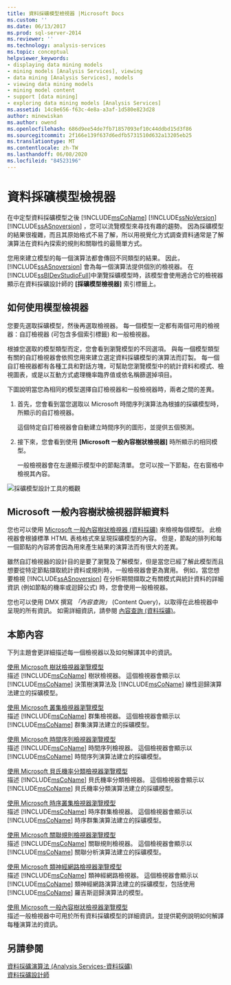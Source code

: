 ```yaml
---
title: 資料採礦模型檢視器 |Microsoft Docs
ms.custom: ''
ms.date: 06/13/2017
ms.prod: sql-server-2014
ms.reviewer: ''
ms.technology: analysis-services
ms.topic: conceptual
helpviewer_keywords:
- displaying data mining models
- mining models [Analysis Services], viewing
- data mining [Analysis Services], models
- viewing data mining models
- mining model content
- support [data mining]
- exploring data mining models [Analysis Services]
ms.assetid: 14c8e656-f63c-4e8a-a3af-1d580e823d28
author: minewiskan
ms.author: owend
ms.openlocfilehash: 686d9ee54de7fb71857093ef10c44ddbd15d3f86
ms.sourcegitcommit: 2f166e139f637d6edfb5731510d632a13205eb25
ms.translationtype: MT
ms.contentlocale: zh-TW
ms.lasthandoff: 06/08/2020
ms.locfileid: "84523196"
---
```

# <a name="data-mining-model-viewers"></a>資料採礦模型檢視器
  在中定型資料採礦模型之後 [!INCLUDE[msCoName](../../includes/msconame-md.md)] [!INCLUDE[ssNoVersion](../../includes/ssnoversion-md.md)] [!INCLUDE[ssASnoversion](../../includes/ssasnoversion-md.md)] ，您可以流覽模型來尋找有趣的趨勢。 因為採礦模型的結果很複雜，而且其原始格式不易了解，所以用視覺化方式調查資料通常是了解演算法在資料內探索的規則和關聯性的最簡單方式。  
  
 您用來建立模型的每一個演算法都會傳回不同類型的結果。 因此， [!INCLUDE[ssASnoversion](../../includes/ssasnoversion-md.md)] 會為每一個演算法提供個別的檢視器。 在 [!INCLUDE[ssBIDevStudioFull](../../includes/ssbidevstudiofull-md.md)]中瀏覽採礦模型時，該模型會使用適合它的檢視器顯示在資料採礦設計師的 **[採礦模型檢視器]** 索引標籤上。  
  
## <a name="how-to-use-the-model-viewers"></a>如何使用模型檢視器  
 您要先選取採礦模型，然後再選取檢視器。 每一個模型一定都有兩個可用的檢視器：自訂檢視器 (可包含多個索引標籤) 和一般檢視器。  
  
 根據您選取的模型類型而定，您會看到瀏覽模型的不同選項。 與每一個模型類型有關的自訂檢視器會依照您用來建立選定資料採礦模型的演算法而訂製。 每一個自訂檢視器都有各種工具和對話方塊，可幫助您瀏覽模型中的統計資料和模式、檢視圖表，或是以互動方式處理機率臨界值或依名稱篩選掉項目。  
  
 下圖說明當您為相同的模型選擇自訂檢視器和一般檢視器時，兩者之間的差異。  
  
1.  首先，您會看到當您選取以 Microsoft 時間序列演算法為根據的採礦模型時，所顯示的自訂檢視器。  
  
     這個特定自訂檢視器會自動建立時間序列的圖形，並提供五個預測。  
  
2.  接下來，您會看到使用 **[Microsoft 一般內容樹狀檢視器]** 時所顯示的相同模型。  
  
     一般檢視器會在左邊顯示模型中的節點清單。 您可以按一下節點，在右窗格中檢視其內容。  
  
 ![採礦模型設計工具的概觀](../media/generic-mining-model-tab1.gif "採礦模型設計工具的概觀")  
  
## <a name="more-about-the-microsoft-generic-content-tree-viewer"></a>Microsoft 一般內容樹狀檢視器詳細資料  
 您也可以使用 [Microsoft 一般內容樹狀檢視器 &#40;資料採礦&#41;](../microsoft-generic-content-tree-viewer-data-mining.md) 來檢視每個模型。 此檢視器會根據標準 HTML 表格格式來呈現採礦模型的內容。 但是，節點的排列和每一個節點的內容將會因為用來產生結果的演算法而有很大的差異。  
  
 雖然自訂檢視器的設計目的是要了瀏覽及了解模型，但是當您已經了解此模型而且想要從特定節點擷取統計資料或規則時，一般檢視器會更為實用。 例如，當您想要檢視 [!INCLUDE[ssASnoversion](../../includes/ssasnoversion-md.md)] 在分析期間擷取之有關模式與統計資料的詳細資訊 (例如節點的機率或迴歸公式) 時，您會使用一般檢視器。  
  
 您也可以使用 DMX 撰寫 *「內容查詢」* (Content Query)，以取得在此檢視器中呈現的所有資訊。 如需詳細資訊，請參閱 [內容查詢 &#40;資料採礦&#41;](content-queries-data-mining.md)。  
  
## <a name="in-this-section"></a>本節內容  
 下列主題會更詳細描述每一個檢視器以及如何解譯其中的資訊。  
  
 [使用 Microsoft 樹狀檢視器瀏覽模型](browse-a-model-using-the-microsoft-tree-viewer.md)  
 描述 [!INCLUDE[msCoName](../../includes/msconame-md.md)] 樹狀檢視器。 這個檢視器會顯示以 [!INCLUDE[msCoName](../../includes/msconame-md.md)] 決策樹演算法及 [!INCLUDE[msCoName](../../includes/msconame-md.md)] 線性迴歸演算法建立的採礦模型。  
  
 [使用 Microsoft 叢集檢視器瀏覽模型](browse-a-model-using-the-microsoft-cluster-viewer.md)  
 描述 [!INCLUDE[msCoName](../../includes/msconame-md.md)] 群集檢視器。 這個檢視器會顯示以 [!INCLUDE[msCoName](../../includes/msconame-md.md)] 群集演算法建立的採礦模型。  
  
 [使用 Microsoft 時間序列檢視器瀏覽模型](browse-a-model-using-the-microsoft-time-series-viewer.md)  
 描述 [!INCLUDE[msCoName](../../includes/msconame-md.md)] 時間序列檢視器。 這個檢視器會顯示以 [!INCLUDE[msCoName](../../includes/msconame-md.md)] 時間序列演算法建立的採礦模型。  
  
 [使用 Microsoft 貝氏機率分類檢視器瀏覽模型](browse-a-model-using-the-microsoft-naive-bayes-viewer.md)  
 描述 [!INCLUDE[msCoName](../../includes/msconame-md.md)] 貝氏機率分類檢視器。 這個檢視器會顯示以 [!INCLUDE[msCoName](../../includes/msconame-md.md)] 貝氏機率分類演算法建立的採礦模型。  
  
 [使用 Microsoft 時序叢集檢視器瀏覽模型](browse-a-model-using-the-microsoft-sequence-cluster-viewer.md)  
 描述 [!INCLUDE[msCoName](../../includes/msconame-md.md)] 時序群集檢視器。 這個檢視器會顯示以 [!INCLUDE[msCoName](../../includes/msconame-md.md)] 時序群集演算法建立的採礦模型。  
  
 [使用 Microsoft 關聯規則檢視器瀏覽模型](browse-a-model-using-the-microsoft-association-rules-viewer.md)  
 描述 [!INCLUDE[msCoName](../../includes/msconame-md.md)] 關聯規則檢視器。 這個檢視器會顯示以 [!INCLUDE[msCoName](../../includes/msconame-md.md)] 關聯分析演算法建立的採礦模型。  
  
 [使用 Microsoft 類神經網路檢視器瀏覽模型](browse-a-model-using-the-microsoft-neural-network-viewer.md)  
 描述 [!INCLUDE[msCoName](../../includes/msconame-md.md)] 類神經網路檢視器。 這個檢視器會顯示以 [!INCLUDE[msCoName](../../includes/msconame-md.md)] 類神經網路演算法建立的採礦模型，包括使用 [!INCLUDE[msCoName](../../includes/msconame-md.md)] 羅吉斯迴歸演算法的模型。  
  
 [使用 Microsoft 一般內容樹狀檢視器瀏覽模型](browse-a-model-using-the-microsoft-generic-content-tree-viewer.md)  
 描述一般檢視器中可用於所有資料採礦模型的詳細資訊，並提供範例說明如何解譯每種演算法的資訊。  
  
## <a name="see-also"></a>另請參閱  
 [資料採礦演算法 &#40;Analysis Services-資料採礦&#41;](data-mining-algorithms-analysis-services-data-mining.md)   
 [資料採礦設計師](data-mining-designer.md)  
  
  
